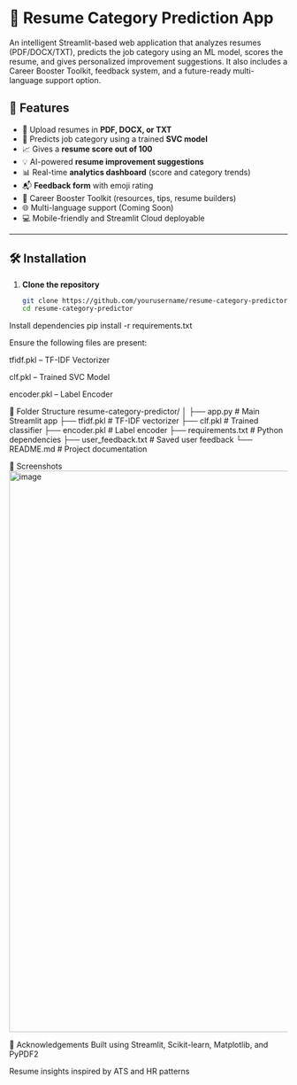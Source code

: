 # 📄 Resume Category Prediction App

An intelligent Streamlit-based web application that analyzes resumes (PDF/DOCX/TXT), predicts the job category using an ML model, scores the resume, and gives personalized improvement suggestions. It also includes a Career Booster Toolkit, feedback system, and a future-ready multi-language support option.

## 🚀 Features

- 📁 Upload resumes in **PDF, DOCX, or TXT**
- 🧠 Predicts job category using a trained **SVC model**
- 📈 Gives a **resume score out of 100**
- 💡 AI-powered **resume improvement suggestions**
- 📊 Real-time **analytics dashboard** (score and category trends)
- 📬 **Feedback form** with emoji rating
- 🧰 Career Booster Toolkit (resources, tips, resume builders)
- 🌐 Multi-language support (Coming Soon)
- 💻 Mobile-friendly and Streamlit Cloud deployable

---

## 🛠️ Installation

1. **Clone the repository**
   ```bash
   git clone https://github.com/yourusername/resume-category-predictor.git
   cd resume-category-predictor
Install dependencies
pip install -r requirements.txt


Ensure the following files are present:

tfidf.pkl – TF-IDF Vectorizer

clf.pkl – Trained SVC Model

encoder.pkl – Label Encoder


📂 Folder Structure
resume-category-predictor/
│
├── app.py                  # Main Streamlit app
├── tfidf.pkl               # TF-IDF vectorizer
├── clf.pkl                 # Trained classifier
├── encoder.pkl             # Label encoder
├── requirements.txt        # Python dependencies
├── user_feedback.txt       # Saved user feedback
└── README.md               # Project documentation


📸 Screenshots
<img width="1888" height="1014" alt="image" src="https://github.com/user-attachments/assets/4d881ac8-62c8-4c9a-bdad-5372411c4392" />


🙌 Acknowledgements
Built using Streamlit, Scikit-learn, Matplotlib, and PyPDF2

Resume insights inspired by ATS and HR patterns

